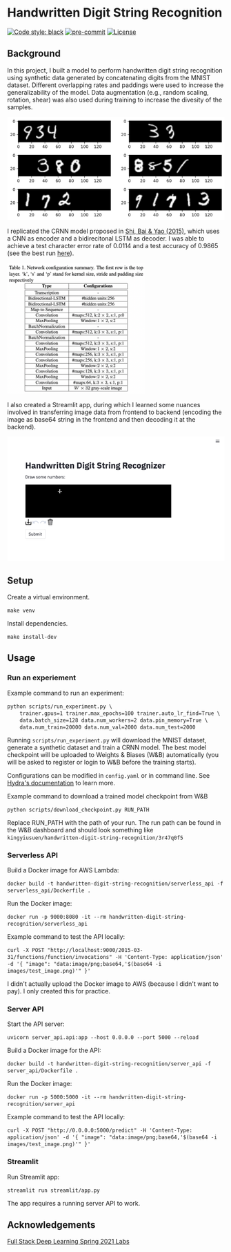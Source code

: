 # Handwritten Digit String Recognition

[![Code style: black](https://img.shields.io/badge/code%20style-black-000000.svg)](https://github.com/psf/black)
[![pre-commit](https://img.shields.io/badge/pre--commit-enabled-brightgreen?logo=pre-commit&logoColor=white)](https://github.com/kingyiusuen/handwritten-digit-string-recognition/blob/master/.pre-commit-config.yaml)
[![License](https://img.shields.io/github/license/kingyiusuen/handwritten-digit-string-recognition)](https://github.com/kingyiusuen/handwritten-digit-string-recognition/blob/master/LICENSE)

## Background

In this project, I built a model to perform handwritten digit string recognition using synthetic data generated by concatenating digits from the MNIST dataset. Different overlapping rates and paddings were used to increase the generalizability of the model. Data augmentation (e.g., random scaling, rotation, shear) was also used during training to increase the divesity of the samples.

![Synthetic Data](images/synthetic_data.png)

I replicated the CRNN model proposed in [Shi, Bai & Yao (2015)](https://arxiv.org/pdf/1507.05717.pdf), which uses a CNN as encoder and a bidirecitonal LSTM as decoder. I was able to achieve a test character error rate of 0.0114 and a test accuracy of 0.9865 (see the best run [here](https://wandb.ai/kingyiusuen/handwritten-digit-string-recognition/runs/3r47q0f5/)).

<img src="images/model_architecture.png" alt="Model Architecture" width="320">

I also created a Streamlit app, during which I learned some nuances involved in transferring image data from frontend to backend (encoding the image as base64 string in the frontend and then decoding it at the backend).

![Screenshot](images/screenshot.gif)

## Setup

Create a virtual environment.

```
make venv
```

Install dependencies.

```
make install-dev
```

## Usage

### Run an experiement

Example command to run an experiment:

```
python scripts/run_experiment.py \
    trainer.gpus=1 trainer.max_epochs=100 trainer.auto_lr_find=True \
    data.batch_size=128 data.num_workers=2 data.pin_memory=True \
    data.num_train=20000 data.num_val=2000 data.num_test=2000
```

Running `scripts/run_experiment.py` will download the MNIST dataset,  generate a synthetic dataset and train a CRNN model. The best model checkpoint will be uploaded to Weights & Biases (W&B) automatically (you will be asked to register or login to W&B before the training starts).

Configurations can be modified in `config.yaml` or in command line. See [Hydra's documentation](https://hydra.cc/docs/intro) to learn more.

Example command to download a trained model checkpoint from W&B

```
python scripts/download_checkpoint.py RUN_PATH
```

Replace RUN_PATH with the path of your run. The run path can be found in the W&B dashboard and should look something like `kingyiusuen/handwritten-digit-string-recognition/3r47q0f5`

### Serverless API

Build a Docker image for AWS Lambda:

```
docker build -t handwritten-digit-string-recognition/serverless_api -f serverless_api/Dockerfile .
```

Run the Docker image:

```
docker run -p 9000:8080 -it --rm handwritten-digit-string-recognition/serverless_api
```

Example command to test the API locally:

```
curl -X POST "http://localhost:9000/2015-03-31/functions/function/invocations" -H 'Content-Type: application/json' -d '{ "image": "data:image/png;base64,'$(base64 -i images/test_image.png)'" }'
```

I didn't actually upload the Docker image to AWS (because I didn't want to pay). I only created this for practice.

### Server API

Start the API server:

```
uvicorn server_api.api:app --host 0.0.0.0 --port 5000 --reload
```

Build a Docker image for the API:

```
docker build -t handwritten-digit-string-recognition/server_api -f server_api/Dockerfile .
```

Run the Docker image:

```
docker run -p 5000:5000 -it --rm handwritten-digit-string-recognition/server_api
```

Example command to test the API locally:

```
curl -X POST "http://0.0.0.0:5000/predict" -H 'Content-Type: application/json' -d '{ "image": "data:image/png;base64,'$(base64 -i images/test_image.png)'" }'
```

### Streamlit

Run Streamlit app:

```
streamlit run streamlit/app.py
```

The app requires a running server API to work.

## Acknowledgements

[Full Stack Deep Learning Spring 2021 Labs](https://github.com/full-stack-deep-learning/fsdl-text-recognizer-2021-labs/tree/main)